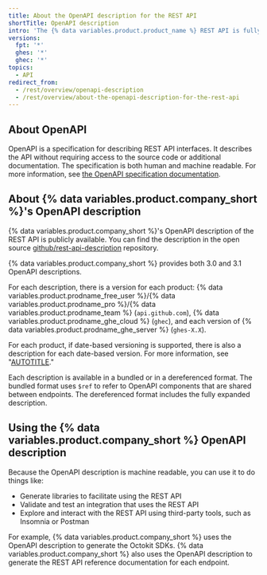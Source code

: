 ```yaml
---
title: About the OpenAPI description for the REST API
shortTitle: OpenAPI description
intro: 'The {% data variables.product.product_name %} REST API is fully described in an OpenAPI compliant document.'
versions:
  fpt: '*'
  ghes: '*'
  ghec: '*'
topics:
  - API
redirect_from:
  - /rest/overview/openapi-description
  - /rest/overview/about-the-openapi-description-for-the-rest-api
---
```


## About OpenAPI

OpenAPI is a specification for describing REST API interfaces. It describes the API without requiring access to the source code or additional documentation. The specification is both human and machine readable. For more information, see [the OpenAPI specification documentation](https://spec.openapis.org/oas/v3.1.0).

## About {% data variables.product.company_short %}'s OpenAPI description

{% data variables.product.company_short %}'s OpenAPI description of the REST API is publicly available. You can find the description in the open source [github/rest-api-description](https://github.com/github/rest-api-description) repository.

{% data variables.product.company_short %} provides both 3.0 and 3.1 OpenAPI descriptions.

For each description, there is a version for each product: {% data variables.product.prodname_free_user %}/{% data variables.product.prodname_pro %}/{% data variables.product.prodname_team %} (`api.github.com`), {% data variables.product.prodname_ghe_cloud %} (`ghec`), and each version of {% data variables.product.prodname_ghe_server %} (`ghes-X.X`).

For each product, if date-based versioning is supported, there is also a description for each date-based version. For more information, see "[AUTOTITLE](/rest/overview/api-versions)."

Each description is available in a bundled or in a dereferenced format. The bundled format uses `$ref` to refer to OpenAPI components that are shared between endpoints. The dereferenced format includes the fully expanded description.

## Using the {% data variables.product.company_short %} OpenAPI description

Because the OpenAPI description is machine readable, you can use it to do things like:

- Generate libraries to facilitate using the REST API
- Validate and test an integration that uses the REST API
- Explore and interact with the REST API using third-party tools, such as Insomnia or Postman

For example, {% data variables.product.company_short %} uses the OpenAPI description to generate the Octokit SDKs. {% data variables.product.company_short %} also uses the OpenAPI description to generate the REST API reference documentation for each endpoint.
